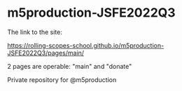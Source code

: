 # m5production-JSFE2022Q3
The link to the site:

https://rolling-scopes-school.github.io/m5production-JSFE2022Q3/pages/main/

2 pages are operable: "main" and "donate"

Private repository for @m5production
